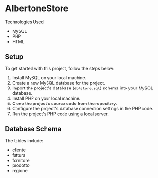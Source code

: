 # AlbertoneStore

Technologies Used
- MySQL
- PHP
- HTML

## Setup
To get started with this project, follow the steps below:

1. Install MySQL on your local machine.
2. Create a new MySQL database for the project.
3. Import the project's database (`db/store.sql`) schema into your MySQL database.
4. Install PHP on your local machine.
5. Clone the project's source code from the repository.
6. Configure the project's database connection settings in the PHP code.
7. Run the project's PHP code using a local server.

## Database Schema
The tables include:

- cliente
- fattura
- fornitore
- prodotto
- regione
